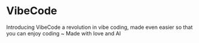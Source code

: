 # VibeCode

Introducing VibeCode a revolution in vibe coding, made even easier so that you can enjoy coding
~ Made with love and AI